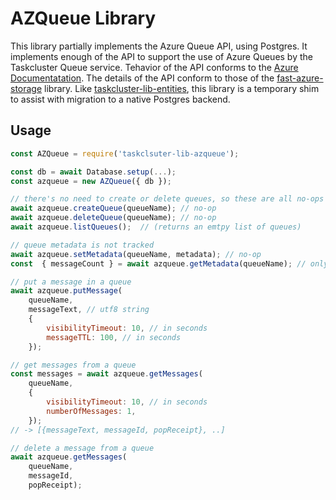 # AZQueue Library

This library partially implements the Azure Queue API, using Postgres.  It
implements enough of the API to support the use of Azure Queues by the
Taskcluster Queue service.  Tehavior of the API conforms to the [Azure
Documentatation](https://docs.microsoft.com/en-us/rest/api/storageservices/queue-service-rest-api).
The details of the API conform to those of the
[fast-azure-storage](https://taskcluster.github.io/fast-azure-storage/classes/Queue.html)
library.  Like [taskcluster-lib-entities](../entities), this library is a
temporary shim to assist with migration to a native Postgres backend.

## Usage

```javascript
const AZQueue = require('taskclsuter-lib-azqueue');

const db = await Database.setup(...);
const azqueue = new AZQueue({ db });

// there's no need to create or delete queues, so these are all no-ops
await azqueue.createQueue(queueName); // no-op
await azqueue.deleteQueue(queueName); // no-op
await azqueue.listQueues();  // (returns an emtpy list of queues)

// queue metadata is not tracked
await azqueue.setMetadata(queueName, metadata); // no-op
const  { messageCount } = await azqueue.getMetadata(queueName); // only returns count

// put a message in a queue
await azqueue.putMessage(
    queueName,
    messageText, // utf8 string
    {
        visibilityTimeout: 10, // in seconds
        messageTTL: 100, // in seconds
    });

// get messages from a queue
const messages = await azqueue.getMessages(
    queueName,
    {
        visibilityTimeout: 10, // in seconds
        numberOfMessages: 1,
    });
// -> [{messageText, messageId, popReceipt}, ..]

// delete a message from a queue
await azqueue.getMessages(
    queueName,
    messageId,
    popReceipt);
```
